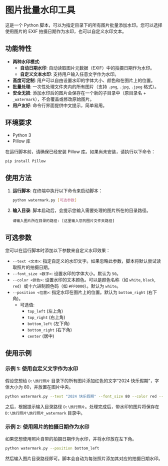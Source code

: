 # 图片批量水印工具

这是一个 Python 脚本，可以为指定目录下的所有图片批量添加水印。您可以选择使用图片的 EXIF 拍摄日期作为水印，也可以自定义水印文本。

## 功能特性

- **两种水印模式**:
    - **自动日期水印**: 自动读取图片元数据（EXIF）中的拍摄日期作为水印。
    - **自定义文本水印**: 支持用户输入任意文字作为水印。
- **高度可定制**: 用户可以自由设置水印的字体大小、颜色和在图片上的位置。
- **批量处理**: 一次性处理文件夹内的所有图片（支持 `.png`, `.jpg`, `.jpeg` 格式）。
- **安全无损**: 添加水印后的图片会保存在一个新的子目录中（原目录名 + `_watermark`），不会覆盖或修改原始图片。
- **用户友好**: 命令行界面提供中文提示，简单易用。

## 环境要求

- Python 3
- Pillow 库

在运行脚本前，请确保已经安装 Pillow 库。如果尚未安装，请执行以下命令：

```bash
pip install Pillow
```

## 使用方法

1.  **运行脚本**:
    在终端中执行以下命令来启动脚本：
    ```bash
    python watermark.py [可选参数]
    ```

2.  **输入目录**:
    脚本启动后，会提示您输入需要处理的图片所在的目录路径。
    ```
    请输入图片所在目录的路径: [这里输入您的图片文件夹路径]
    ```

## 可选参数

您可以在运行脚本时添加以下参数来自定义水印效果：

-   `--text <文本>`: 指定自定义的水印文字。如果忽略此参数，脚本将默认尝试读取照片的拍摄日期。
-   `--font_size <数字>`: 设置水印的字体大小。默认为 `50`。
-   `--color <颜色>`: 设置水印的文本颜色。可以是颜色名称（如 `white`, `black`, `red`）或十六进制颜色码（如 `#FF0000`）。默认为 `white`。
-   `--position <位置>`: 指定水印在图片上的位置。默认为 `bottom_right` (右下角)。
    -   可选值:
        -   `top_left` (左上角)
        -   `top_right` (右上角)
        -   `bottom_left` (左下角)
        -   `bottom_right` (右下角)
        -   `center` (居中)

## 使用示例

### 示例 1: 使用自定义文字作为水印

假设您想给 `D:\旅行照片` 目录下的所有图片添加红色的文字“2024 快乐假期”，字体大小为 80，并放置在图片中央。

```bash
python watermark.py --text "2024 快乐假期" --font_size 80 --color red --position center
```

之后，根据提示输入目录路径 `D:\旅行照片`。处理完成后，带水印的图片将保存在 `D:\旅行照片\旅行照片_watermark` 目录中。

### 示例 2: 使用照片的拍摄日期作为水印

如果您想使用照片自带的拍摄日期作为水印，并将水印放在左下角。

```bash
python watermark.py --position bottom_left
```

然后输入图片目录路径即可。脚本会自动为每张照片添加其对应的拍摄日期水印。
